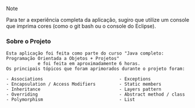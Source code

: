> [!NOTE]
> Para ter a experiência completa da aplicação, sugiro que utilize um console que imprima cores (como o git bash ou o console do Eclipse).

 ### Sobre o Projeto
    Esta aplicação foi feita como parte do curso "Java completo: Programação Orientada a Objetos + Projetos"
				e foi feita em aproximadamente 6 horas.
    Os principais tópicos que foram aprimorados durante o projeto foram:
    
    - Associations                             - Exceptions
    - Encapsulation / Access Modifiers         - Static members
    - Inheritance                              - Layers pattern
    - Overriding                               - Abstract method / class
    - Polymorphism                             - List
    
    
    
    
    
